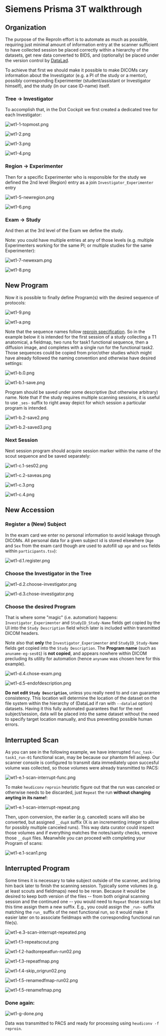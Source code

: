 # Siemens Prisma 3T walkthrough

## Organization

The purpose of the ReproIn effort is to automate as much as possible,
requiring just minimal amount of information entry at the scanner
sufficient to have collected session be placed correctly within a
hierarchy of the datasets, get new data converted to BIDS, and
(optionally) be placed under the version control by
[DataLad](http://datalad.org).

To achieve that first we should make it possible to make DICOMs cary
information about the Investigator (e.g. a PI of the study or a mentor),
possibly corresponding Experimenter (student/assistant or Investigator
himself), and the study (in our case ID-name) itself.

### Tree -> Investigator

To accomplish that, in the Dot Cockpit we first created a dedicated tree
for each Investigator:

![wt1-1-topmost.png](source/images/walkthrough-1/wt1-1-topmost.png)

![wt1-2.png](source/images/walkthrough-1/wt1-2.png)

![wt1-3.png](source/images/walkthrough-1/wt1-3.png)

![wt1-4.png](source/images/walkthrough-1/wt1-4.png)

### Region -> Experimenter

Then for a specific Experimenter who is responsible for the study we
defined the 2nd level (Region) entry as a join `Investigator_Experimenter`
entry

![wt1-5-newregion.png](source/images/walkthrough-1/wt1-5-newregion.png)

![wt1-6.png](source/images/walkthrough-1/wt1-6.png)

### Exam -> Study

And then at the 3rd level of the Exam we define the study.

Note: you could have multiple entries at any of those levels (e.g.
multiple Experimenters working for the same PI; or multiple studies for
the same Experimenter):

![wt1-7-newexam.png](source/images/walkthrough-1/wt1-7-newexam.png)

![wt1-8.png](source/images/walkthrough-1/wt1-8.png)

## New Program

Now it is possible to finally define Program(s) with the desired
sequence of protocols:

![wt1-9.png](source/images/walkthrough-1/wt1-9.png)

![wt1-a.png](source/images/walkthrough-1/wt1-a.png)

Note that the sequence names follow [reproin
specification](https://github.com/nipy/heudiconv/blob/master/heudiconv/heuristics/reproin.py#L26).
So in the example below it is intended for the first session of a study
collecting a T1 anatomical, a fieldmap, two runs for task1 functional
sequence, then a diffusion image, and completes with a single run for
the functional task2.  Those sequences could be copied from prior/other
studies which might have already followed the naming convention and
otherwise have desired settings:

![wt1-b.0.png](source/images/walkthrough-1/wt1-b.0.png)

![wt1-b.1-save.png](source/images/walkthrough-1/wt1-b.1-save.png)

Program should be saved under some descriptive (but otherwise arbitrary)
name.  Note that if the study requires multiple scanning sessions, it is
useful to use `_ses-` suffix to right away depict for which session a
particular program is intended.

![wt1-b.2-save2.png](source/images/walkthrough-1/wt1-b.2-save2.png)

![wt1-b.2-saved3.png](source/images/walkthrough-1/wt1-b.2-saved3.png)

### Next Session

Next session program should acquire session marker within the name
of the scout sequence and be saved separately:

![wt1-c.1-ses02.png](source/images/walkthrough-1/wt1-c.1-ses02.png)

![wt1-c.2-saveas.png](source/images/walkthrough-1/wt1-c.2-saveas.png)

![wt1-c.3.png](source/images/walkthrough-1/wt1-c.3.png)

![wt1-c.4.png](source/images/walkthrough-1/wt1-c.4.png)


## New Accession

### Register a (New) Subject

In the exam card we enter no personal information to avoid leakage through
DICOMs.  All personal data for a given subject id is stored elsewhere
(`Age` and `Sex` from the exam card though are used to autofill up
`age` and `sex` fields within `participants.tsv`):

![wt1-d.1.register.png](source/images/walkthrough-1/wt1-d.1.register.png)

### Choose the Investigator in the Tree

![wt1-d.2.choose-investigator.png](source/images/walkthrough-1/wt1-d.2.choose-investigator.png)

![wt1-d.3.chose-investigator.png](source/images/walkthrough-1/wt1-d.3.chose-investigator.png)

### Choose the desired Program

That is where some "magic" (i.e. automation) happens:
`Investigator_Experimenter` and `StudyID_Study-Name` fields get copied
by the UI into the `Study Description` field which later is included
within transmitted DICOM headers.

Note also that **only** the `Investigator_Experimenter` and
`StudyID_Study-Name` fields get copied into the `Study Description`. The
**Program name** (such as `anuname-eg-ses01`) is **not copied**, and
appears nowhere within DICOM precluding its utility for automation
(hence `anyname` was chosen here for this example).

![wt1-d.4.chose-exam.png](source/images/walkthrough-1/wt1-d.4.chose-exam.png)


![wt1-d.5-endofdescription.png](source/images/walkthrough-1/wt1-d.5-endofdescription.png)

**Do not edit `Study Description`**, unless you really need to and can
guarantee consistency.  This location will determine the location of
the dataset on the file system within the hierarchy of (DataLad if ran
with `--datalad` option) datasets.  Having it this fully automated
guarantees that for the next subject/session, data will be placed into
the same dataset without the need to specify target location manually,
and thus preventing possible human errors.

## Interrupted Scan

As you can see in the following example, we have interrupted
`func_task-task1_run-01` functional scan, may be because our phantom
fell asleep.  Our scanner console is configured to transmit data
immediately upon succesful volume was collected, so those volumes were
already transmitted to PACS:

![wt1-e.1-scan-interrupt-func.png](source/images/walkthrough-1/wt1-e.1-scan-interrupt-func.png)

To make `heudiconv` `reproin` heuristic figure out that the run was
canceled or otherwise needs to be discarded, just `Repeat` the run
**without changing anyting in its name!**:

![wt1-e.1-scan-interrupt-repeat.png](source/images/walkthrough-1/wt1-e.1-scan-interrupt-repeat.png)

Then, upon conversion, the earlier (e.g. canceled) scans will also be
converted, but assigned `__dupX` suffix (X is an incrementing integer to
allow for possibly multiple canceled runs). This way data curator could
inspect those volumes and if everything matches the notes/sanity checks,
remove those `__dupX` files.  Meanwhile you can proceed with completing
your Program of scans:

![wt1-e.1-scan1.png](source/images/walkthrough-1/wt1-e.1-scan1.png)


## Interrupted Program

Some times it is necessary to take subject outside of the scanner, and
bring him back later to finish the scanning session.  Typically some volumes
(e.g. at least scouts and fieldmaps) need to be reran.  Because it would be
desired to keep both version of the files -- from both original scanning
session and the continued one -- you would need to `Repeat` those scans
but this time assign them a new suffix.  E.g., you could assign the `_run-`
suffix matching the `run_` suffix of the next functional run, so it would
make it easier later on to associate fieldmaps with the corresponding
functional run file(s).

![wt1-e.3-scan-interrupt-repeated.png](source/images/walkthrough-1/wt1-e.3-scan-interrupt-repeated.png)

![wt1-f.1-repeatscout.png](source/images/walkthrough-1/wt1-f.1-repeatscout.png)

![wt1-f.2-hadtorepeatfun-run02.png](source/images/walkthrough-1/wt1-f.2-hadtorepeatfun-run02.png)

![wt1-f.3-repeatfmap.png](source/images/walkthrough-1/wt1-f.3-repeatfmap.png)

![wt1-f.4-skip_origrun02.png](source/images/walkthrough-1/wt1-f.4-skip_origrun02.png)

![wt1-f.5-renamedfmap-run02.png](source/images/walkthrough-1/wt1-f.5-renamedfmap-run02.png)

![wt1-f.5-renamefmap.png](source/images/walkthrough-1/wt1-f.5-renamefmap.png)

### Done again:

![wt1-g-done.png](source/images/walkthrough-1/wt1-g-done.png)

Data was transmitted to PACS and ready for processing using `heudiconv
-f reproin`.
